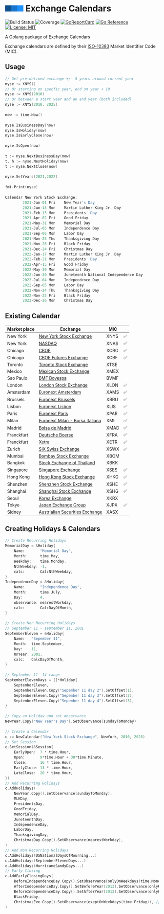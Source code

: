 # ![SCM logo](logo.png) Exchange Calendars

![Build Status](https://github.com/scmhub/calendar/workflows/Build%20and%20Test/badge.svg)
![Coverage](https://img.shields.io/badge/Coverage-98.7%25-brightgreen)
[![GoReportCard](https://goreportcard.com/badge/github.com/scmhub/calendar)](https://goreportcard.com/report/github.com/scmhub/calendar)
[![Go Reference](https://pkg.go.dev/badge/github.com/scmhub/calendar.svg)](https://pkg.go.dev/github.com/scmhub/calendar)
[![License: MIT](https://img.shields.io/badge/License-MIT-blue.svg)](https://opensource.org/licenses/MIT)

A Golang package of Exchange Calendars

Exchange calendars are defined by their [ISO-10383](https://www.iso20022.org/10383/iso-10383-market-identifier-codes) Market Identifier Code (MIC).

## Usage

```go
// Get pre-defined exchange +/- 5 years around current year
nyse := XNYS()
// Or starting on specfic year, end on year + 10
nyse := XNYS(2010)
// Or between a start year and an end year (both included)
nyse := XNYS(2010, 2025)

now := time.Now()

nyse.IsBusinessDay(now)
nyse.IsHoliday(now)
nyse.IsEarlyClose(now)

nyse.IsOpen(now)

t := nyse.NextBusinessDay(now)
t, h := nyse.NextHoliday(now)
t := nyse.NextClose(now)

nyse.SetYears(2021,2022)

fmt.Print(nyse)

Calendar New York Stock Exchange:
        2021-Jan-01 Fri    New Year's Day
        2021-Jan-18 Mon    Martin Luther King Jr. Day
        2021-Feb-15 Mon    Presidents' Day
        2021-Apr-02 Fri    Good Friday
        2021-May-31 Mon    Memorial Day
        2021-Jul-05 Mon    Independence Day
        2021-Sep-06 Mon    Labor Day
        2021-Nov-25 Thu    Thanksgiving Day
        2021-Nov-26 Fri    Black Friday
        2021-Dec-24 Fri    Christmas Day
        2022-Jan-17 Mon    Martin Luther King Jr. Day
        2022-Feb-21 Mon    Presidents' Day
        2022-Apr-15 Fri    Good Friday
        2022-May-30 Mon    Memorial Day
        2022-Jun-20 Mon    Juneteenth National Independence Day
        2022-Jul-04 Mon    Independence Day
        2022-Sep-05 Mon    Labor Day
        2022-Nov-24 Thu    Thanksgiving Day
        2022-Nov-25 Fri    Black Friday
        2022-Dec-26 Mon    Christmas Day

```

## Existing Calendar

| Market place | Exchange                                                                     | MIC  |     |
| ------------ | ---------------------------------------------------------------------------- | ---- | --- |
| New York     | [New York Stock Exchange](https://www.nyse.com/index)                        | XNYS | ✅  |
| New York     | [NASDAQ](https://www.nasdaq.com/)                                            | XNAS | ✅  |
| Chicago      | [CBOE](http://markets.cboe.com)                                              | XCBO | ✅  |
| Chicago      | [CBOE Futures Exchange](http://www.cfe.cboe.com)                             | XCBF | ✅  |
| Toronto      | [Toronto Stock Exchange](https://www.tsx.com/)                               | XTSE |     |
| Mexico       | [Mexican Stock Exchange](https://www.bmv.com.mx)                             | XMEX |     |
| Sao Paulo    | [BMF Bovespa](http://www.b3.com.br/en_us/)                                   | BVMF |     |
| London       | [London Stock Exchange](https://www.londonstockexchange.com)                 | XLON | ✅  |
| Amsterdam    | [Euronext Amsterdam](http://www.euronext.com)                                | XAMS | ✅  |
| Brussels     | [Euronext Brussels](http://www.euronext.com)                                 | XBRU | ✅  |
| Lisbon       | [Euronext Lisbon](http://www.euronext.com)                                   | XLIS | ✅  |
| Paris        | [Euronext Paris](http://www.euronext.com)                                    | XPAR | ✅  |
| Milan        | [Euronext Milan - Borsa Italiana](http://www.borsaitaliana.it)               | XMIL | ✅  |
| Madrid       | [Bolsa de Madrid](http://www.bolsamadrid.es)                                 | XMAD | ✅  |
| Franckfurt   | [Deutsche Boerse](http://www.deutsche-boerse.com)                            | XFRA | ✅  |
| Franckfurt   | [Xetra](http://www.deutsche-boerse.com)                                      | XETR | ✅  |
| Zurich       | [SIX Swiss Exchange](http://www.six-group.com/en/site/exchanges.html)        | XSWX | ✅  |
| Mumbai       | [Bombay Stock Exchange](https://www.bseindia.com)                            | XBOM |     |
| Bangkok      | [Stock Exchange of Thailand](http://www.set.or.th/set/mainpage.do)           | XBKK |     |
| Singapore    | [Singapore Exchange](https://www.sgx.com)                                    | XSES | ✅  |
| Hong Kong    | [Hong Kong Stock Exchange](https://www.hkex.com.hk/index.html)               | XHKG | ✅  |
| Shenzhen     | [Shenzhen Stock Exchange](http://www.szse.cn/English/index.html)             | XSHE | ✅  |
| Shanghai     | [Shanghai Stock Exchange](http://www.sse.com.cn/sseportal/en/home/home.html) | XSHG | ✅  |
| Seoul        | [Korea Exchange](http://eng.krx.co.kr)                                       | XKRX |     |
| Tokyo        | [Japan Exchange Group](https://www.jpx.co.jp/english/)                       | XJPX | ✅  |
| Sidney       | [Austrialian Securities Exchange](https://www.asx.com.au/)                   | XASX |     |

<!---
| Chile          | [Santiago Stock Exchange](http://inter.bolsadesantiago.com/sitios/en/Paginas/home.aspx)  | XSGO |
| Colombia       | [Colombia Securities Exchange](https://www.bvc.com.co/nueva/index_en.html)               | XBOG |
| Peru           | [Lima Stock Exchange](https://www.bvl.com.pe)                                            | XLIM |
| Iceland        | [Iceland Stock Exchange](http://www.nasdaqomxnordic.com/)                                | XICE |
| Ireland        | [Irish Stock Exchange](http://www.ise.ie/)                                               | XDUB |
| Denmark        | [Copenhagen Stock Exchange](http://www.nasdaqomxnordic.com/)                             | XCSE |
| Finland        | [Helsinki Stock Exchange](http://www.nasdaqomxnordic.com/)                               | XHEL |
| Sweden         | [Stockholm Stock Exchange](http://www.nasdaqomxnordic.com/)                              | XSTO |
| Norway         | [Oslo Stock Exchange](https://www.oslobors.no/ob_eng/)                                   | XOSL |
| Austria        | [Wiener Borse](https://www.wienerborse.at/en/)                                           | XWBO |
| Czech Republic | [Prague Stock Exchange](https://www.pse.cz/en/)                                          | XPRA |
| Hungary        | [Budapest Stock Exchange](https://bse.hu/)                                               | XBUD |
| Poland         | [Poland Stock Exchange](http://www.gpw.pl)                                               | XWAR |
| Greece         | [Athens Stock Exchange](http://www.helex.gr/)                                            | ASEX |
| Turkey         | [Istanbul Stock Exchange](https://www.borsaistanbul.com/en/)                             | XIST |
| Russia         | [Moscow Exchange](https://www.moex.com/en/)                                              | XMOS |
| South Africa   | [Johannesburg Stock Exchange](https://www.jse.co.za/z)                                   | XJSE |
| Malaysia       | [Malaysia Stock Exchange](http://www.bursamalaysia.com/market/)                          | XKLS |
| Philippines    | [Philippine Stock Exchange](https://www.pse.com.ph/stockMarket/home.html)                | XPHS |
| New Zealand    | [New Zealand Exchange](https://www.nzx.com/)                                             | XNZE |
--->

## Creating Holidays & Calendars

```go
// Create Recurring Holidays
MemorialDay = &Holiday{
    Name:       "Memorial Day",
    Month:      time.May,
    Weekday:    time.Monday,
    NthWeekday: -1,
    calc:       CalcNthWeekday,
}
IndependenceDay = &Holiday{
    Name:       "Independence Day",
    Month:      time.July,
    Day:        4,
    observance: nearestWorkday,
    calc:       CalcDayOfMonth,
}

// Create Non Recurring Holidays
// September 11 - september 11, 2001
SeptemberEleven = &Holiday{
    Name:   "Sepember 11",
    Month:  time.September,
    Day:    11,
    OnYear: 2001,
    calc:   CalcDayOfMonth,
}

// September 11 -14 range
SeptemberElevenDays = []*Holiday{
    SeptemberEleven,
    SeptemberEleven.Copy("Sepember 11 day 2").SetOffset(1),
    SeptemberEleven.Copy("Sepember 11 day 3").SetOffset(2),
    SeptemberEleven.Copy("Sepember 11 day 4").SetOffset(3),
}

// Copy an Holiday and set observance
NewYear.Copy("New Year's Day").SetObservance(sundayToMonday)

// Create a Calendar
c := NewCalendar("New York Stock Exchange", NewYork, 2010, 2025)
// Set Session
c.SetSession(&Session{
    EarlyOpen:  7 * time.Hour,
    Open:       9*time.Hour + 30*time.Minute,
    Close:      16 * time.Hour,
    EarlyClose: 13 * time.Hour,
    LateClose:  20 * time.Hour,
})
// Add Recurring Holidays
c.AddHolidays(
    NewYear.Copy().SetObservance(sundayToMonday),
    MLKDay,
    PresidentsDay,
    GoodFriday,
    MemorialDay,
    JuneteenthDay,
    IndependenceDay,
    LaborDay,
    ThanksgivingDay,
    ChristmasDay.Copy().SetObservance(nearestWorkday),
)
// Add Non Recurring Holidays
c.AddHolidays(USNationalDaysOfMourning...)
c.AddHolidays(SeptemberElevenDays...)
c.AddHolidays(HurricaneSandyDays...)
// Early Closing
c.AddEarlyClosingDays(
    BeforeIndependenceDay.Copy().SetObservance(onlyOnWeekdays(time.Monday, time.Tuesday, time.Thursday)),
    AfterIndependenceDay.Copy().SetBeforeYear(2013).SetObservance(onlyOnWeekdays(time.Friday)),
    BeforeIndependenceDay.Copy().SetAfterYear(2013).SetObservance(onlyOnWeekdays(time.Wednesday)),
    BlackFriday,
    ChristmasEve.Copy().SetObservance(exeptOnWeekdays(time.Friday)), // Overlap Christmas day observance if friday
)

```
